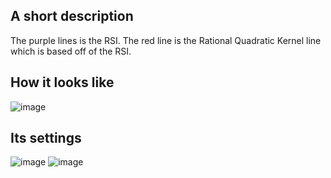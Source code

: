 ## A short description
The purple lines is the RSI. The red line is the Rational Quadratic Kernel line which is based off of the RSI.

## How it looks like
![image](https://github.com/araamas/Pinescript-Scripts/assets/104917239/4ed8671b-6750-4291-9252-650223a82772)

## Its settings
![image](https://github.com/araamas/Pinescript-Scripts/assets/104917239/752ceb09-9c3f-4149-bc6e-54619f31cffa)
![image](https://github.com/araamas/Pinescript-Scripts/assets/104917239/9e2a09a7-3d5d-495d-adfe-ad466103dab1)
